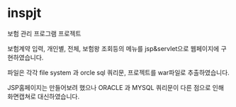 # inspjt
보험 관리 프로그램 프로젝트

보험계약 입력, 개인별, 전체, 보험왕 조회등의 메뉴를 jsp&servlet으로 웹페이지에 구현하였습니다.

파일은 각각 file system 과 orcle sql 쿼리문, 프로젝트를 war파일로 추출하였습니다.

JSP홈페이지는 만들어보려 했으나 ORACLE 과 MYSQL 쿼리문이 다른 점으로 인해 화면캡쳐로 대신하였습니다.
